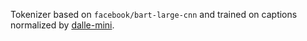 Tokenizer based on `facebook/bart-large-cnn` and trained on captions normalized by [dalle-mini](https://github.com/borisdayma/dalle-mini).